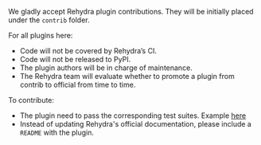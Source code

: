 We gladly accept Rehydra plugin contributions. They will be initially placed under the `contrib` folder. 

For all plugins here:
- Code will not be covered by Rehydra’s CI.
- Code will not be released to PyPI.
- The plugin authors will be in charge of maintenance. 
- The Rehydra team will evaluate whether to promote a plugin from contrib to official from time to time.

To contribute:
- The plugin need to pass the corresponding test suites. Example [here](https://github.com/facebookresearch/rehydra/blob/main/plugins/rehydra_joblib_launcher/tests/test_joblib_launcher.py)
- Instead of updating Rehydra's official documentation, please include a `README` with the plugin.
